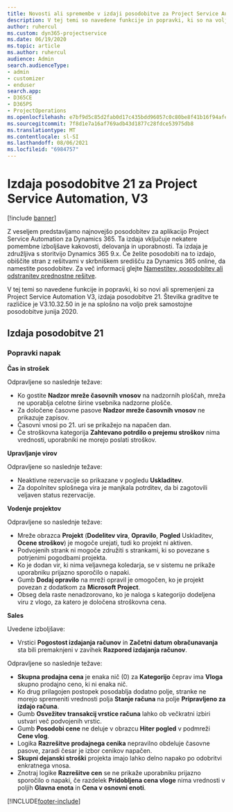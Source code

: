 ```yaml
---
title: Novosti ali spremembe v izdaji posodobitve za Project Service Automation 21, V3
description: V tej temi so navedene funkcije in popravki, ki so na voljo za Project Service Automation V3, izdaja posodobitve 21.
author: ruhercul
ms.custom: dyn365-projectservice
ms.date: 06/19/2020
ms.topic: article
ms.author: ruhercul
audience: Admin
search.audienceType:
- admin
- customizer
- enduser
search.app:
- D365CE
- D365PS
- ProjectOperations
ms.openlocfilehash: e7bf9d5c85d2fab0d17c435bdd96057c0c80be8f41b16f94afe6b1f554e7a9fe
ms.sourcegitcommit: 7f8d1e7a16af769adb43d1877c28fdce53975db8
ms.translationtype: MT
ms.contentlocale: sl-SI
ms.lasthandoff: 08/06/2021
ms.locfileid: "6984757"
---
```

# <a name="project-service-automation-update-release-21-v3"></a>Izdaja posodobitve 21 za Project Service Automation, V3

[!include [banner](../includes/psa-now-project-operations.md)]

Z veseljem predstavljamo najnovejšo posodobitev za aplikacijo Project Service Automation za Dynamics 365. Ta izdaja vključuje nekatere pomembne izboljšave kakovosti, delovanja in uporabnosti. Ta izdaja je združljiva s storitvijo Dynamics 365 9.x. Če želite posodobiti na to izdajo, obiščite stran z rešitvami v skrbniškem središču za Dynamics 365 online, da namestite posodobitev. Za več informacij glejte [Namestitev, posodobitev ali odstranitev prednostne rešitve](/power-platform/admin/install-remove-preferred-solution).

V tej temi so navedene funkcije in popravki, ki so novi ali spremenjeni za Project Service Automation V3, izdaja posodobitve 21. Številka graditve te različice je V3.10.32.50 in je na splošno na voljo prek samostojne posodobitve junija 2020.

## <a name="update-release-21"></a>Izdaja posodobitve 21

### <a name="bug-fixes"></a>Popravki napak

**Čas in strošek**

Odpravljene so naslednje težave:

- Ko gostite **Nadzor mreže časovnih vnosov** na nadzornih ploščah, mreža ne uporablja celotne širine vsebnika nadzorne plošče.
- Za določene časovne pasove **Nadzor mreže časovnih vnosov** ne prikazuje zapisov.
- Časovni vnosi po 21. uri se prikažejo na napačen dan.
- Če stroškovna kategorija **Zahtevano potrdilo o prejemu stroškov** nima vrednosti, uporabniki ne morejo poslati stroškov.

**Upravljanje virov**

Odpravljene so naslednje težave:

- Neaktivne rezervacije so prikazane v pogledu **Uskladitev**.
- Za dopolnitev splošnega vira je manjkala potrditev, da bi zagotovili veljaven status rezervacije.

**Vodenje projektov**

Odpravljene so naslednje težave:

- Mreže obrazca **Projekt** (**Dodelitev vira**, **Opravilo**, **Pogled** Uskladitev, **Ocene stroškov**) je mogoče urejati, tudi ko projekt ni aktiven.
- Podvojenih strank ni mogoče združiti s strankami, ki so povezane s potrjenimi pogodbami projekta.
- Ko je dodan vir, ki nima veljavnega koledarja, se v sistemu ne prikaže uporabniku prijazno sporočilo o napaki.
- Gumb **Dodaj opravilo** na mreži opravil je omogočen, ko je projekt povezan z dodatkom za **Microsoft Project**.
- Obseg dela raste nenadzorovano, ko je naloga s kategorijo dodeljena viru z vlogo, za katero je določena stroškovna cena.

**Sales**

Uvedene izboljšave:

- Vrstici **Pogostost izdajanja računov** in **Začetni datum obračunavanja** sta bili premaknjeni v zavihek **Razpored izdajanja računov**.

Odpravljene so naslednje težave:

- **Skupna prodajna cena** je enaka nič (0) za **Kategorijo** čeprav ima **Vloga** skupno prodajno ceno, ki ni enaka nič.
- Ko drug prilagojen postopek posodablja dodatno polje, stranke ne morejo spremeniti vrednosti polja **Stanje računa** na polje **Pripravljeno za izdajo računa**.
- Gumb **Osvežitev transakcij vrstice računa** lahko ob večkratni izbiri ustvari več podvojenih vrstic.
- Gumb **Posodobi cene** ne deluje v obrazcu **Hiter pogled** v podmreži **Cene vlog**.
- Logika **Razrešitve prodajnega cenika** nepravilno obdeluje časovne pasove, zaradi česar je izbor cenikov napačen.
- **Skupni dejanski stroški** projekta imajo lahko delno napako po odobritvi enkratnega vnosa.
- Znotraj logike **Razrešitve cen** se ne prikaže uporabniku prijazno sporočilo o napaki, če razdelek **Pridobljena cena vloge** nima vrednosti v poljih **Glavna enota** in **Cena v osnovni enoti**.


[!INCLUDE[footer-include](../includes/footer-banner.md)]